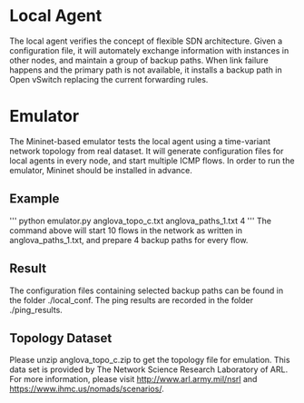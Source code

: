 # Local Agent
The local agent verifies the concept of flexible SDN architecture. Given a configuration file, it will automately exchange information with instances in other nodes, and maintain a group of backup paths. When link failure happens and the primary path is not available, it installs a backup path in Open vSwitch replacing the current forwarding rules.

# Emulator
The Mininet-based emulator tests the local agent using a time-variant network topology from real dataset. It will generate configuration files for local agents in every node, and start multiple ICMP flows. In order to run the emulator, Mininet should be installed in advance.

## Example
'''
python emulator.py anglova_topo_c.txt anglova_paths_1.txt 4
'''
The command above will start 10 flows in the network as written in anglova_paths_1.txt, and prepare 4 backup paths for every flow.

## Result
The configuration files containing selected backup paths can be found in the folder ./local_conf.
The ping results are recorded in the folder ./ping_results.

## Topology Dataset
Please unzip anglova_topo_c.zip to get the topology file for emulation. This data set is provided by The Network Science Research Laboratory of ARL. For more information, please visit http://www.arl.army.mil/nsrl and https://www.ihmc.us/nomads/scenarios/.
